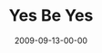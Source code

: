 ---
layout: message
category: message
series: "Commitment"
title: "Yes Be Yes"
date: 2009-09-13-00-00
message_id: 581
audio-description: "Chuck Mingo discusses the importance of keeping commitments."
audio: "http://s3.amazonaws.com/crossroadsaudiomessages/commitment.mp3"
audio-title: "Yes Be Yes"
audio-duration: "32:27"
video-description: "Chuck Mingo discusses the importance of keeping commitments."
video-title: "Yes Be Yes"
video: "https://s3.amazonaws.com/crossroadsvideomessages/Commitment1.mp4"
video-poster: "https://www.crossroads.net/uploadedfiles/Commitment1-still.jpg"
---